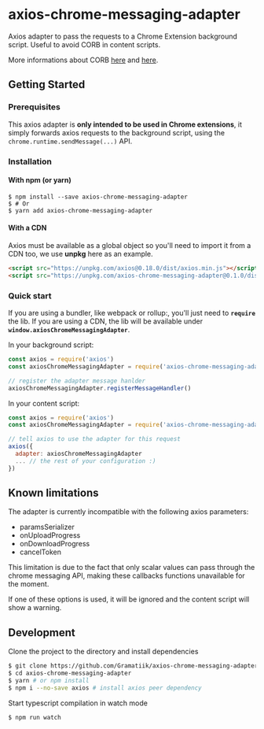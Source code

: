 # axios-chrome-messaging-adapter

Axios adapter to pass the requests to a Chrome Extension background script. Useful to avoid CORB in content scripts.

More informations about CORB [here](https://www.chromestatus.com/feature/5629709824032768) and [here](https://www.chromium.org/Home/chromium-security/extension-content-script-fetches).

## Getting Started

### Prerequisites

This axios adapter is **only intended to be used in Chrome extensions**, it simply forwards axios requests to the background script, using the `chrome.runtime.sendMessage(...)` API.

### Installation

#### With npm (or yarn)

```
$ npm install --save axios-chrome-messaging-adapter
$ # Or
$ yarn add axios-chrome-messaging-adapter
```

#### With a CDN

Axios must be available as a global object so you'll need to import it from a CDN too, we use **unpkg** here as an example.

```html
<script src="https://unpkg.com/axios@0.18.0/dist/axios.min.js"></script>
<script src="https://unpkg.com/axios-chrome-messaging-adapter@0.1.0/dist/axios-chrome-messaging-adapter.min.js"></script>
```

### Quick start 

If you are using a bundler, like webpack or rollup:, you'll just need to **`require`** the lib. If you are using a CDN, the lib will be available under **`window.axiosChromeMessagingAdapter`**.

In your background script:

```javascript
const axios = require('axios')
const axiosChromeMessagingAdapter = require('axios-chrome-messaging-adapter')

// register the adapter message hanlder
axiosChromeMessagingAdapter.registerMessageHandler()
```

In your content script:

```javascript
const axios = require('axios')
const axiosChromeMessagingAdapter = require('axios-chrome-messaging-adapter')

// tell axios to use the adapter for this request
axios({
  adapter: axiosChromeMessagingAdapter
  ... // the rest of your configuration :)
})
```

## Known limitations

The adapter is currently incompatible with the following axios parameters:
- paramsSerializer
- onUploadProgress
- onDownloadProgress
- cancelToken

This limitation is due to the fact that only scalar values can pass through the chrome messaging API, making these callbacks functions unavailable for the moment.

If one of these options is used, it will be ignored and the content script will show a warning.

## Development

Clone the project to the directory and install dependencies

```bash
$ git clone https://github.com/Gramatiik/axios-chrome-messaging-adapter
$ cd axios-chrome-messaging-adapter
$ yarn # or npm install
$ npm i --no-save axios # install axios peer dependency
```

Start typescript compilation in watch mode

```bash
$ npm run watch
```
